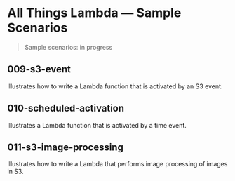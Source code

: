 # All Things Lambda &mdash; Sample Scenarios
> Sample scenarios: in progress

## 009-s3-event
Illustrates how to write a Lambda function that is activated by an S3 event.

## 010-scheduled-activation
Illustrates a Lambda function that is activated by a time event.

## 011-s3-image-processing
Illustrates how to write a Lambda that performs image processing of images in S3.
